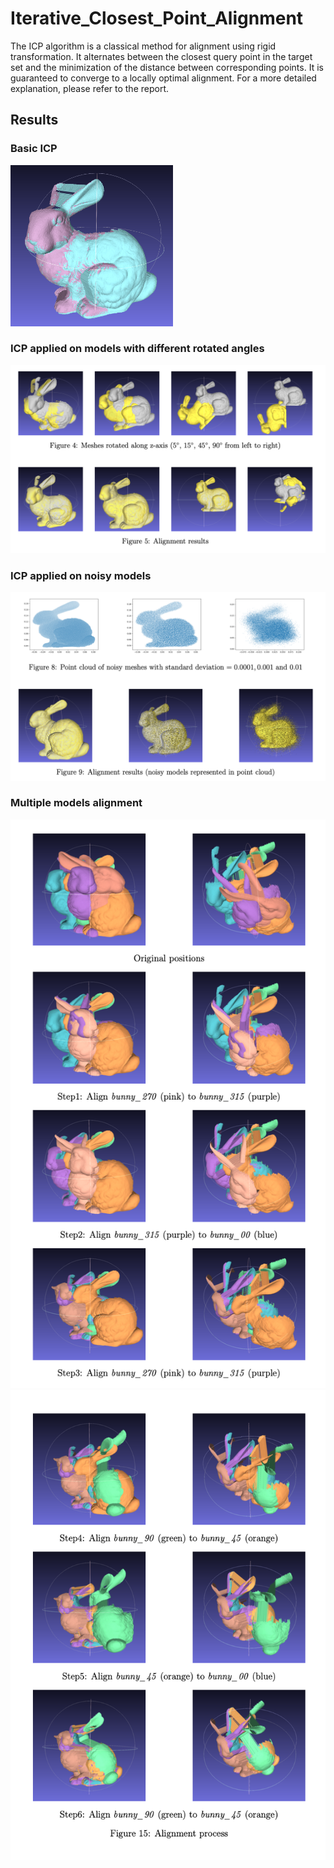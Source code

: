 # Iterative_Closest_Point_Alignment

The ICP algorithm is a classical method for alignment using rigid transformation. It alternates between the closest query point in the target set and the minimization of the distance between corresponding points. It is guaranteed to converge to a locally optimal alignment. For a more detailed explanation, please refer to the report.

## Results

### Basic ICP
<img src="https://github.com/Lixiyao-meow/Iterative_Closest_Point_Alignment/blob/main/results/q1-pink-gt.png" width="260">

### ICP applied on models with different rotated angles
<img src="https://github.com/Lixiyao-meow/Iterative_Closest_Point_Alignment/blob/main/results/rotation.png" width="960">

### ICP applied on noisy models
<img src="https://github.com/Lixiyao-meow/Iterative_Closest_Point_Alignment/blob/main/results/noise.png" width="960">

### Multiple models alignment
<img src="https://github.com/Lixiyao-meow/Iterative_Closest_Point_Alignment/blob/main/results/Alignment1.png" width="560">
<img src="https://github.com/Lixiyao-meow/Iterative_Closest_Point_Alignment/blob/main/results/Alignment2.png" width="560">
